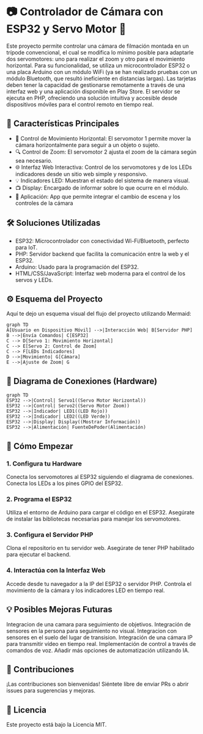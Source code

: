 # 📷 Controlador de Cámara con ESP32 y Servo Motor 🚀

Este proyecto permite controlar una cámara de filmación montada en un trípode convencional, el cual se modifica lo mínimo posible para adaptarle dos servomotores: uno para realizar el zoom y otro para el movimiento horizontal. Para su funcionalidad, se utiliza un microcontrolador ESP32 o una placa Arduino con un módulo WiFi (ya se han realizado pruebas con un módulo Bluetooth, que resultó ineficiente en distancias largas). Las tarjetas deben tener la capacidad de gestionarse remotamente a través de una interfaz web y una aplicación disponible en Play Store. El servidor se ejecuta en PHP, ofreciendo una solución intuitiva y accesible desde dispositivos móviles para el control remoto en tiempo real.

## 🌟 Características Principales

- 🎯 Control de Movimiento Horizontal: El servomotor 1 permite mover la cámara horizontalmente para seguir a un objeto o sujeto.
- 🔍 Control de Zoom: El servomotor 2 ajusta el zoom de la cámara según sea necesario.
- 🌐 Interfaz Web Interactiva: Control de los servomotores y de los LEDs indicadores desde un sitio web simple y responsivo.
- 💡 Indicadores LED: Muestran el estado del sistema de manera visual.
- 📺 Display: Encargado de informar sobre lo que ocurre en el módulo.
- 📱 Aplicación: App que permite integrar el cambio de escena y los controles de la cámara

## 🛠️ Soluciones Utilizadas

- ESP32: Microcontrolador con conectividad Wi-Fi/Bluetooth, perfecto para IoT.
- PHP: Servidor backend que facilita la comunicación entre la web y el ESP32.
- Arduino: Usado para la programación del ESP32.
- HTML/CSS/JavaScript: Interfaz web moderna para el control de los servos y LEDs.

## ⚙️ Esquema del Proyecto

Aquí te dejo un esquema visual del flujo del proyecto utilizando Mermaid:

```mermaid
graph TD
A[Usuario en Dispositivo Móvil] -->|Interacción Web| B[Servidor PHP]
B -->|Envía Comandos| C[ESP32]
C --> D[Servo 1: Movimiento Horizontal]
C --> E[Servo 2: Control de Zoom]
C --> F[LEDs Indicadores]
D -->|Movimiento| G[Cámara]
E -->|Ajuste de Zoom| G
```

## 🔧 Diagrama de Conexiones (Hardware)

```mermaid
graph TD
ESP32 -->|Control| Servo1((Servo Motor Horizontal))
ESP32 -->|Control| Servo2((Servo Motor Zoom))
ESP32 -->|Indicador| LED1((LED Rojo))
ESP32 -->|Indicador| LED2((LED Verde))
ESP32 -->|Display| Display((Mostrar Información))
ESP32 -->|Alimentación| FuenteDePoder(Alimentación)
```

## 🚀 Cómo Empezar

### 1. Configura tu Hardware

Conecta los servomotores al ESP32 siguiendo el diagrama de conexiones.
Conecta los LEDs a los pines GPIO del ESP32.

### 2. Programa el ESP32

Utiliza el entorno de Arduino para cargar el código en el ESP32.
Asegúrate de instalar las bibliotecas necesarias para manejar los servomotores.

### 3. Configura el Servidor PHP

Clona el repositorio en tu servidor web.
Asegúrate de tener PHP habilitado para ejecutar el backend.

### 4. Interactúa con la Interfaz Web

Accede desde tu navegador a la IP del ESP32 o servidor PHP.
Controla el movimiento de la cámara y los indicadores LED en tiempo real.

## 💡 Posibles Mejoras Futuras

Integracion de una camara para seguimiento de objetivos.
Integración de sensores en la persona para seguimiento no visual.
Integracion con sensores en el suelo del lugar de transision.
Integración de una cámara IP para transmitir vídeo en tiempo real.
Implementación de control a través de comandos de voz.
Añadir más opciones de automatización utilizando IA.

## 🤝 Contribuciones

¡Las contribuciones son bienvenidas! Siéntete libre de enviar PRs o abrir issues para sugerencias y mejoras.

## 📜 Licencia

Este proyecto está bajo la Licencia MIT.
